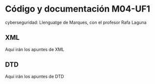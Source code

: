 # Código y documentación M04-UF1
cyberseguridad: Llenguatge de Marques, con el profesor Rafa Laguna

## XML
Aquí irán los apuntes de XML

## DTD
Aquí irán los apuntes de DTD

